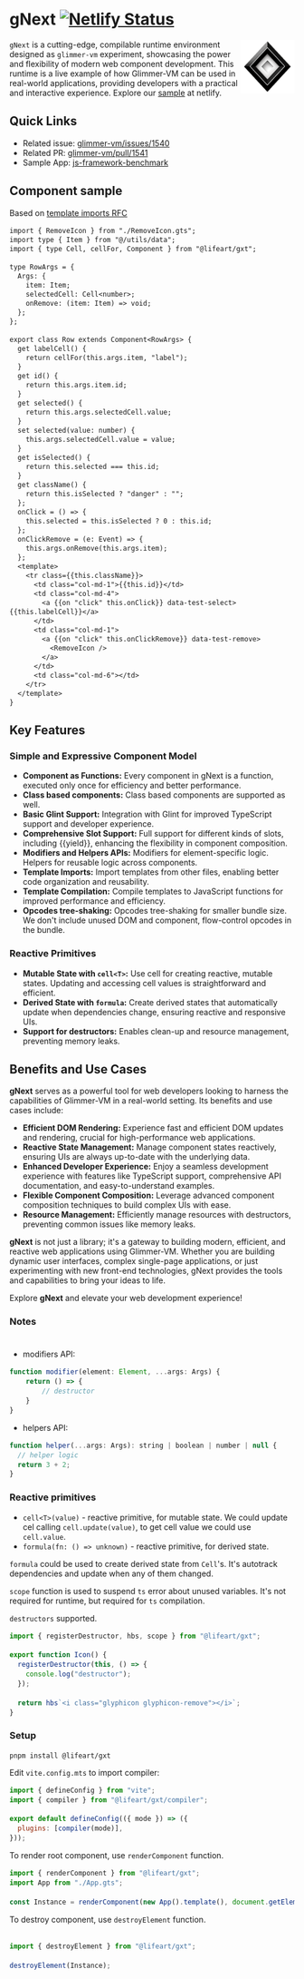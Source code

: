 # gNext [![Netlify Status](https://api.netlify.com/api/v1/badges/43af359b-56a7-4607-9e01-04ca3a545470/deploy-status)](https://app.netlify.com/sites/g-next/deploys)

<img align="right" width="95" height="95"
     alt="Philosopher’s stone, logo of PostCSS"
     src="./public/logo.png">

`gNext` is a cutting-edge, compilable runtime environment designed as `glimmer-vm` experiment, showcasing the power and flexibility of modern web component development. This runtime is a live example of how Glimmer-VM can be used in real-world applications, providing developers with a practical and interactive experience. Explore our [sample](https://g-next.netlify.app/) at netlify.

## Quick Links

- Related issue: [glimmer-vm/issues/1540](https://github.com/glimmerjs/glimmer-vm/issues/1540)
- Related PR: [glimmer-vm/pull/1541](https://github.com/glimmerjs/glimmer-vm/pull/1541)
- Sample App: [js-framework-benchmark](https://github.com/krausest/js-framework-benchmark/pull/1554)

## Component sample

Based on [template imports RFC](https://rfcs.emberjs.com/id/0779-first-class-component-templates/)

```gjs
import { RemoveIcon } from "./RemoveIcon.gts";
import type { Item } from "@/utils/data";
import { type Cell, cellFor, Component } from "@lifeart/gxt";

type RowArgs = {
  Args: {
    item: Item;
    selectedCell: Cell<number>;
    onRemove: (item: Item) => void;
  };
};

export class Row extends Component<RowArgs> {
  get labelCell() {
    return cellFor(this.args.item, "label");
  }
  get id() {
    return this.args.item.id;
  }
  get selected() {
    return this.args.selectedCell.value;
  }
  set selected(value: number) {
    this.args.selectedCell.value = value;
  }
  get isSelected() {
    return this.selected === this.id;
  }
  get className() {
    return this.isSelected ? "danger" : "";
  };
  onClick = () => {
    this.selected = this.isSelected ? 0 : this.id;
  };
  onClickRemove = (e: Event) => {
    this.args.onRemove(this.args.item);
  };
  <template>
    <tr class={{this.className}}>
      <td class="col-md-1">{{this.id}}</td>
      <td class="col-md-4">
        <a {{on "click" this.onClick}} data-test-select>{{this.labelCell}}</a>
      </td>
      <td class="col-md-1">
        <a {{on "click" this.onClickRemove}} data-test-remove>
          <RemoveIcon />
        </a>
      </td>
      <td class="col-md-6"></td>
    </tr>
  </template>
}
```

## Key Features

### Simple and Expressive Component Model

- <b>Component as Functions:</b> Every component in gNext is a function, executed only once for efficiency and better performance.
- <b>Class based components:</b> Class based components are supported as well.
- <b>Basic Glint Support:</b> Integration with Glint for improved TypeScript support and developer experience.
- <b>Comprehensive Slot Support:</b> Full support for different kinds of slots, including {{yield}}, enhancing the flexibility in component composition.
- <b>Modifiers and Helpers APIs:</b>
  Modifiers for element-specific logic.
  Helpers for reusable logic across components.
- <b>Template Imports:</b> Import templates from other files, enabling better code organization and reusability.
- <b>Template Compilation:</b> Compile templates to JavaScript functions for improved performance and efficiency.
- <b>Opcodes tree-shaking:</b> Opcodes tree-shaking for smaller bundle size. We don't include unused DOM and component, flow-control opcodes in the bundle.

### Reactive Primitives

- <b>Mutable State with `cell<T>`:</b> Use cell<T> for creating reactive, mutable states. Updating and accessing cell values is straightforward and efficient.
- <b>Derived State with `formula`:</b> Create derived states that automatically update when dependencies change, ensuring reactive and responsive UIs.
- <b>Support for destructors:</b> Enables clean-up and resource management, preventing memory leaks.

## Benefits and Use Cases

<b>gNext</b> serves as a powerful tool for web developers looking to harness the capabilities of Glimmer-VM in a real-world setting. Its benefits and use cases include:

- <b>Efficient DOM Rendering:</b> Experience fast and efficient DOM updates and rendering, crucial for high-performance web applications.
- <b>Reactive State Management:</b> Manage component states reactively, ensuring UIs are always up-to-date with the underlying data.
- <b>Enhanced Developer Experience:</b> Enjoy a seamless development experience with features like TypeScript support, comprehensive API documentation, and easy-to-understand examples.
- <b>Flexible Component Composition:</b> Leverage advanced component composition techniques to build complex UIs with ease.
- <b>Resource Management:</b> Efficiently manage resources with destructors, preventing common issues like memory leaks.

<b>gNext</b> is not just a library; it's a gateway to building modern, efficient, and reactive web applications using Glimmer-VM. Whether you are building dynamic user interfaces, complex single-page applications, or just experimenting with new front-end technologies, gNext provides the tools and capabilities to bring your ideas to life.

Explore <b>gNext</b> and elevate your web development experience!

### Notes

#

- modifiers API:

```js
function modifier(element: Element, ...args: Args) {
    return () => {
        // destructor
    }
}
```

- helpers API:

```js
function helper(...args: Args): string | boolean | number | null {
  // helper logic
  return 3 + 2;
}
```

### Reactive primitives

- `cell<T>(value)` - reactive primitive, for mutable state. We could update cel calling `cell.update(value)`, to get cell value we could use `cell.value`.
- `formula(fn: () => unknown)` - reactive primitive, for derived state.

`formula` could be used to create derived state from `Cell`'s. It's autotrack dependencies and update when any of them changed.

`scope` function is used to suspend `ts` error about unused variables. It's not required for runtime, but required for `ts` compilation.

`destructors` supported.

```ts
import { registerDestructor, hbs, scope } from "@lifeart/gxt";

export function Icon() {
  registerDestructor(this, () => {
    console.log("destructor");
  });

  return hbs`<i class="glyphicon glyphicon-remove"></i>`;
}
```


### Setup

```
pnpm install @lifeart/gxt
```

Edit `vite.config.mts` to import compiler:

```js
import { defineConfig } from "vite";
import { compiler } from "@lifeart/gxt/compiler";

export default defineConfig(({ mode }) => ({
  plugins: [compiler(mode)],
}));
```

To render root component, use `renderComponent` function.

```js
import { renderComponent } from "@lifeart/gxt";
import App from "./App.gts";

const Instance = renderComponent(new App().template(), document.getElementById("app"));

```

To destroy component, use `destroyElement` function.

```js

import { destroyElement } from "@lifeart/gxt";

destroyElement(Instance);

```

